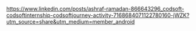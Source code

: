 https://www.linkedin.com/posts/ashraf-ramadan-866643296_codsoft-codsoftinternship-codsoftjourney-activity-7168684071122780160-jWZK?utm_source=share&utm_medium=member_android
